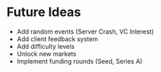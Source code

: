 # Future Ideas

- Add random events (Server Crash, VC Interest)
- Add client feedback system
- Add difficulty levels
- Unlock new markets
- Implement funding rounds (Seed, Series A)
